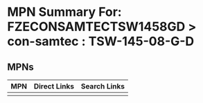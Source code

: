 



# MPN Summary For: FZECONSAMTECTSW1458GD > con-samtec : TSW-145-08-G-D

## MPNs
  

|MPN|Direct Links|Search Links|
| :--- | :--- | :--- |
||||
